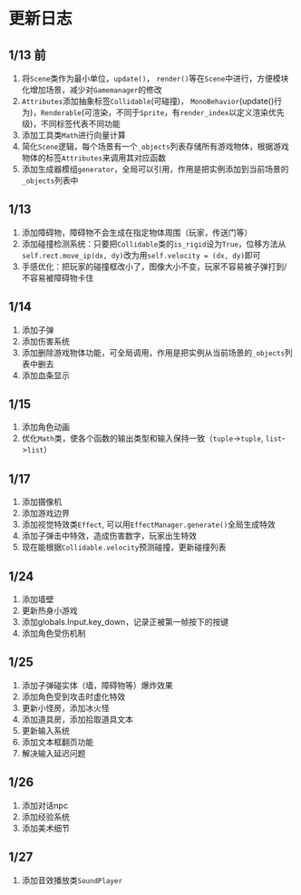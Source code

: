 # 更新日志

## 1/13 前
1. 将`Scene`类作为最小单位，`update()`， `render()`等在`Scene`中进行，方便模块化增加场景，减少对`Gamemanager`的修改
2. `Attributes`添加抽象标签`Collidable`(可碰撞)， `MonoBehavior`(update()行为)，`Renderable`(可渲染，不同于`Sprite`，有`render_index`以定义渲染优先级)，不同标签代表不同功能
3. 添加工具类`Math`进行向量计算
4. 简化`Scene`逻辑，每个场景有一个`_objects`列表存储所有游戏物体，根据游戏物体的标签`Attributes`来调用其对应函数
5. 添加生成器模组`generator`，全局可以引用，作用是把实例添加到当前场景的`_objects`列表中

## 1/13
1. 添加障碍物，障碍物不会生成在指定物体周围（玩家，传送门等）
2. 添加碰撞检测系统：只要把`Collidable`类的`is_rigid`设为`True`，位移方法从`self.rect.move_ip(dx, dy)`改为用`self.velocity = (dx, dy)`即可
3. 手感优化：把玩家的碰撞框改小了，图像大小不变，玩家不容易被子弹打到/不容易被障碍物卡住

## 1/14
1. 添加子弹
2. 添加伤害系统
3. 添加删除游戏物体功能，可全局调用，作用是把实例从当前场景的`_objects`列表中删去
4. 添加血条显示

## 1/15
1. 添加角色动画
2. 优化`Math`类，使各个函数的输出类型和输入保持一致（`tuple`->`tuple`, `list`->`list`）

## 1/17
1. 添加摄像机
2. 添加游戏边界
3. 添加视觉特效类`Effect`, 可以用`EffectManager.generate()`全局生成特效
4. 添加子弹击中特效，造成伤害数字，玩家出生特效
5. 现在能根据`Collidable.velocity`预测碰撞，更新碰撞列表

## 1/24
1. 添加墙壁
2. 更新热身小游戏
3. 添加globals.Input.key_down，记录正被第一帧按下的按键
4. 添加角色受伤机制

## 1/25
1. 添加子弹碰实体（墙，障碍物等）爆炸效果
2. 添加角色受到攻击时虚化特效
3. 更新小怪房，添加冰火怪
4. 添加道具房，添加拾取道具文本
5. 更新输入系统
6. 添加文本框翻页功能
7. 解决输入延迟问题

## 1/26
1. 添加对话npc
2. 添加经验系统
3. 添加美术细节

## 1/27
1. 添加音效播放类`SoundPlayer`